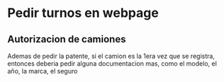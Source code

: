 # Pedir turnos en webpage
## Autorizacion de camiones

Ademas de pedir la patente, si el camion es la 1era vez que se registra, entonces deberia pedir
alguna documentacion mas, como el modelo, el año, la marca, el seguro